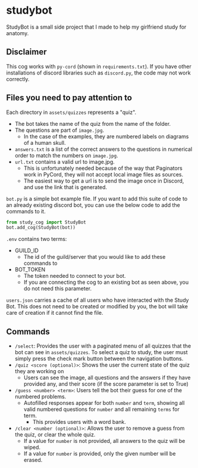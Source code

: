 # studybot
StudyBot is a small side project that I made to help my girlfriend study for anatomy.

## Disclaimer
This cog works with `py-cord` (shown in `requirements.txt`). If you have other installations of discord libraries such as `discord.py`, the code may not work correctly.

## Files you need to pay attention to

Each directory in `assets/quizzes` represents a "quiz".
- The bot takes the name of the quiz from the name of the folder. 
- The questions are part of `image.jpg`.
  - In the case of the examples, they are numbered labels on diagrams of a human skull.
- `answers.txt` is a list of the correct answers to the questions in numerical order to match the numbers on `image.jpg`.
- `url.txt` contains a valid url to image.jpg.
  - This is unfortunately needed because of the way that Paginators work in PyCord, they will not accept local image files as sources.
  - The easiest way to get a url is to send the image once in Discord, and use the link that is generated.

`bot.py` is a simple bot example file. If you want to add this suite of code to an already existing discord bot, you can use the below code to add the commands to it.
```python
from study_cog import StudyBot
bot.add_cog(StudyBot(bot))
```

`.env` contains two terms:
- GUILD_ID
  - The id of the guild/server that you would like to add these commands to
- BOT_TOKEN
  - The token needed to connect to your bot.
  - If you are connecting the cog to an existing bot as seen above, you do not need this parameter.
  

`users.json` carries a cache of all users who have interacted with the Study Bot. This does not need to be created or modified by you, the bot will take care of creation if it cannot find the file.

## Commands
- `/select`: Provides the user with a paginated menu of all quizzes that the bot can see in `assets/quizzes`. To select a quiz to study, the user must simply press the check mark button between the navigation buttons.
- `/quiz <score (optional)>`: Shows the user the current state of the quiz they are working on
  - Users can see the image, all questions and the answers if they have provided any, and their score (if the score parameter is set to True)
- `/guess <number> <term>`: Users tell the bot their guess for one of the numbered problems.
  - Autofilled responses appear for both `number` and `term`, showing all valid numbered questions for `number` and all remaining `terms` for term.
    - This provides users with a word bank.
- `/clear <number (optional)>`: Allows the user to remove a guess from the quiz, or clear the whole quiz.
  - If a value for `number` is not provided, all answers to the quiz will be wiped.
  - If a value for `number` is provided, only the given number will be erased.